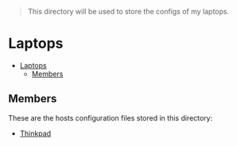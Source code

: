 > This directory will be used to store the configs of my laptops.
 
# Laptops

- [Laptops](#laptops)
  - [Members](#members)

## Members

These are the hosts configuration files stored in this directory:

- [Thinkpad](./thinkpad/README.md)
